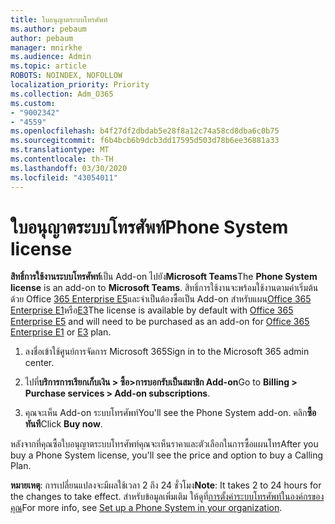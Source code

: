 ```yaml
---
title: ใบอนุญาตระบบโทรศัพท์
ms.author: pebaum
author: pebaum
manager: mnirkhe
ms.audience: Admin
ms.topic: article
ROBOTS: NOINDEX, NOFOLLOW
localization_priority: Priority
ms.collection: Adm_O365
ms.custom:
- "9002342"
- "4559"
ms.openlocfilehash: b4f27df2dbdab5e28f8a12c74a58cd8dba6c0b75
ms.sourcegitcommit: f6b4bcb6b9dcb3dd17595d503d78b6ee36881a33
ms.translationtype: MT
ms.contentlocale: th-TH
ms.lasthandoff: 03/30/2020
ms.locfileid: "43054011"
---
```

# <a name="phone-system-license"></a><span data-ttu-id="3a1cb-102">ใบอนุญาตระบบโทรศัพท์</span><span class="sxs-lookup"><span data-stu-id="3a1cb-102">Phone System license</span></span>

<span data-ttu-id="3a1cb-103">**สิทธิ์การใช้งานระบบโทรศัพท์**เป็น Add-on ไปยัง**Microsoft Teams**</span><span class="sxs-lookup"><span data-stu-id="3a1cb-103">The **Phone System license** is an add-on to **Microsoft Teams**.</span></span> <span data-ttu-id="3a1cb-104">สิทธิ์การใช้งานจะพร้อมใช้งานตามค่าเริ่มต้นด้วย Office [365 Enterprise E5](https://www.microsoft.com/microsoft-365/business/office-365-enterprise-e5-business-software?rtc=1&activetab=pivot%3aoverviewtab)และจําเป็นต้องซื้อเป็น Add-on สําหรับแผน[Office 365 Enterprise E1](https://products.office.com/business/office-365-enterprise-e1-business-software)หรือ[E3](https://products.office.com/business/office-365-enterprise-e3-business-software)</span><span class="sxs-lookup"><span data-stu-id="3a1cb-104">The license is available by default with [Office 365 Enterprise E5](https://www.microsoft.com/microsoft-365/business/office-365-enterprise-e5-business-software?rtc=1&activetab=pivot%3aoverviewtab) and will need to be purchased as an add-on for [Office 365 Enterprise E1](https://products.office.com/business/office-365-enterprise-e1-business-software) or [E3](https://products.office.com/business/office-365-enterprise-e3-business-software) plan.</span></span>

1. <span data-ttu-id="3a1cb-105">ลงชื่อเข้าใช้ศูนย์การจัดการ Microsoft 365</span><span class="sxs-lookup"><span data-stu-id="3a1cb-105">Sign in to the Microsoft 365 admin center.</span></span>

2. <span data-ttu-id="3a1cb-106">ไปที่**บริการการเรียกเก็บเงิน > ซื้อ>การบอกรับเป็นสมาชิก Add-on**</span><span class="sxs-lookup"><span data-stu-id="3a1cb-106">Go to **Billing > Purchase services > Add-on subscriptions**.</span></span> 

3. <span data-ttu-id="3a1cb-107">คุณจะเห็น Add-on ระบบโทรศัพท์</span><span class="sxs-lookup"><span data-stu-id="3a1cb-107">You'll see the Phone System add-on.</span></span> <span data-ttu-id="3a1cb-108">คลิก**ซื้อทันที**</span><span class="sxs-lookup"><span data-stu-id="3a1cb-108">Click **Buy now**.</span></span>

<span data-ttu-id="3a1cb-109">หลังจากที่คุณซื้อใบอนุญาตระบบโทรศัพท์คุณจะเห็นราคาและตัวเลือกในการซื้อแผนโทร</span><span class="sxs-lookup"><span data-stu-id="3a1cb-109">After you buy a Phone System license, you'll see the price and option to buy a Calling Plan.</span></span>

<span data-ttu-id="3a1cb-110">**หมายเหตุ**: การเปลี่ยนแปลงจะมีผลใช้เวลา 2 ถึง 24 ชั่วโมง</span><span class="sxs-lookup"><span data-stu-id="3a1cb-110">**Note**: It takes 2 to 24 hours for the changes to take effect.</span></span> <span data-ttu-id="3a1cb-111">สําหรับข้อมูลเพิ่มเติม ให้ดูที่[การตั้งค่าระบบโทรศัพท์ในองค์กรของคุณ](https://docs.microsoft.com/MicrosoftTeams/setting-up-your-phone-system)</span><span class="sxs-lookup"><span data-stu-id="3a1cb-111">For more info, see [Set up a Phone System in your organization](https://docs.microsoft.com/MicrosoftTeams/setting-up-your-phone-system).</span></span> 

